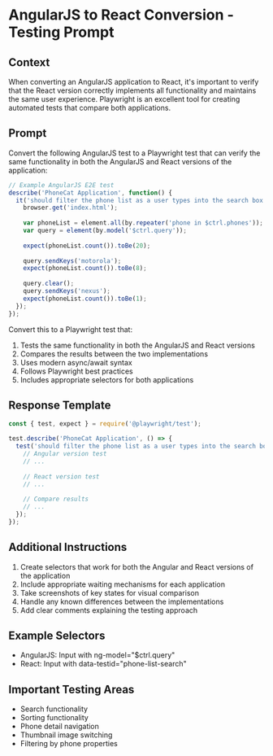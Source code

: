 # AngularJS to React Conversion - Testing Prompt

## Context
When converting an AngularJS application to React, it's important to verify that the React version correctly implements all functionality and maintains the same user experience. Playwright is an excellent tool for creating automated tests that compare both applications.

## Prompt

Convert the following AngularJS test to a Playwright test that can verify the same functionality in both the AngularJS and React versions of the application:

```javascript
// Example AngularJS E2E test
describe('PhoneCat Application', function() {
  it('should filter the phone list as a user types into the search box', function() {
    browser.get('index.html');
    
    var phoneList = element.all(by.repeater('phone in $ctrl.phones'));
    var query = element(by.model('$ctrl.query'));
    
    expect(phoneList.count()).toBe(20);
    
    query.sendKeys('motorola');
    expect(phoneList.count()).toBe(8);
    
    query.clear();
    query.sendKeys('nexus');
    expect(phoneList.count()).toBe(1);
  });
});
```

Convert this to a Playwright test that:
1. Tests the same functionality in both the AngularJS and React versions
2. Compares the results between the two implementations
3. Uses modern async/await syntax
4. Follows Playwright best practices
5. Includes appropriate selectors for both applications

## Response Template

```javascript
const { test, expect } = require('@playwright/test');

test.describe('PhoneCat Application', () => {
  test('should filter the phone list as a user types into the search box in both Angular and React versions', async ({ page }) => {
    // Angular version test
    // ...
    
    // React version test
    // ...
    
    // Compare results
    // ...
  });
});
```

## Additional Instructions

1. Create selectors that work for both the Angular and React versions of the application
2. Include appropriate waiting mechanisms for each application
3. Take screenshots of key states for visual comparison
4. Handle any known differences between the implementations
5. Add clear comments explaining the testing approach

## Example Selectors
- AngularJS: Input with ng-model="$ctrl.query"
- React: Input with data-testid="phone-list-search"

## Important Testing Areas
- Search functionality
- Sorting functionality
- Phone detail navigation
- Thumbnail image switching
- Filtering by phone properties